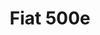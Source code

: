 ---
title: Fiat 500e
car_manufacturer: Fiat
car_name: 500e
car_name_subtext:
car_release_year: 
car_added_to_tbdp: 2017
car_last_change_date:
battery_size_available_kwh: 20
battery_size_rated_kwh: 24
battery_size_vsource: https://www.youtube.com/watch?v=bHcWTDtA5iA
weight_total: 
weight_front_axle: 
weight_rear_axle: 
weight_vsource: 
winter_consumption_90kmh_wh-km: 182
winter_consumption_90kmh_wh-mi: 293
winter_consumption_120kmh_wh-km: 
winter_consumption_120kmh_wh-mi: 
winter_consumption_vsource: https://www.youtube.com/watch?v=6YmvmPR7aZM
summer_consumption_90kmh_wh-km: 
summer_consumption_90kmh_wh-mi: 
summer_consumption_120kmh_wh-km: 
summer_consumption_120kmh_wh-mi: 
summer_consumption_vsource: 
winter_range_90kmh_km: 100
winter_range_120kmh_km: 
winter_range_vsource: https://www.youtube.com/watch?v=6YmvmPR7aZM
summer_range_90kmh_km: 
summer_range_120kmh_km: 
summer_range_vsource: 
bananaboxes_trunk: 1
bananaboxes_folded_seats: 8
bananaboxes_vsource: https://www.youtube.com/watch?v=8_c9jNYcU4k
car_general_review_vsource:
car_noise_80_kmh_db: 66.9
car_noise_100_kmh_db: 70.4
car_noise_120_kmh_db: 73.1
car_noise_vsource: https://www.youtube.com/watch?v=LPlnn3w8jKs
---
